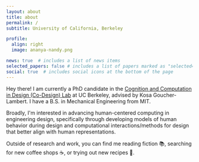 ```yaml
---
layout: about
title: about
permalink: /
subtitle: University of California, Berkeley

profile:
  align: right
  image: ananya-nandy.png

news: true  # includes a list of news items
selected_papers: false # includes a list of papers marked as "selected={true}"
social: true  # includes social icons at the bottom of the page
---
```


Hey there! I am currently a PhD candidate in the [Cognition and Computation in Design (Co-Design) Lab](https://codesign.berkeley.edu/) at UC Berkeley, advised by Kosa Goucher-Lambert. I have a B.S. in Mechanical Engineering from MIT. 

Broadly, I'm interested in advancing human-centered computing in engineering design, specifically through developing models of human behavior during design and computational interactions/methods for design that better align with human representations. 

Outside of research and work, you can find me reading fiction :books:, searching for new coffee shops :coffee:, or trying out new recipes :curry:.
